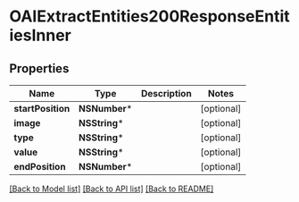 # OAIExtractEntities200ResponseEntitiesInner

## Properties
Name | Type | Description | Notes
------------ | ------------- | ------------- | -------------
**startPosition** | **NSNumber*** |  | [optional] 
**image** | **NSString*** |  | [optional] 
**type** | **NSString*** |  | [optional] 
**value** | **NSString*** |  | [optional] 
**endPosition** | **NSNumber*** |  | [optional] 

[[Back to Model list]](../README.md#documentation-for-models) [[Back to API list]](../README.md#documentation-for-api-endpoints) [[Back to README]](../README.md)


